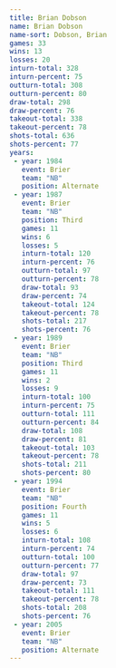 ```yaml
---
title: Brian Dobson
name: Brian Dobson
name-sort: Dobson, Brian
games: 33
wins: 13
losses: 20
inturn-total: 328
inturn-percent: 75
outturn-total: 308
outturn-percent: 80
draw-total: 298
draw-percent: 76
takeout-total: 338
takeout-percent: 78
shots-total: 636
shots-percent: 77
years:
 - year: 1984
   event: Brier
   team: "NB"
   position: Alternate
 - year: 1987
   event: Brier
   team: "NB"
   position: Third
   games: 11
   wins: 6
   losses: 5
   inturn-total: 120
   inturn-percent: 76
   outturn-total: 97
   outturn-percent: 78
   draw-total: 93
   draw-percent: 74
   takeout-total: 124
   takeout-percent: 78
   shots-total: 217
   shots-percent: 76
 - year: 1989
   event: Brier
   team: "NB"
   position: Third
   games: 11
   wins: 2
   losses: 9
   inturn-total: 100
   inturn-percent: 75
   outturn-total: 111
   outturn-percent: 84
   draw-total: 108
   draw-percent: 81
   takeout-total: 103
   takeout-percent: 78
   shots-total: 211
   shots-percent: 80
 - year: 1994
   event: Brier
   team: "NB"
   position: Fourth
   games: 11
   wins: 5
   losses: 6
   inturn-total: 108
   inturn-percent: 74
   outturn-total: 100
   outturn-percent: 77
   draw-total: 97
   draw-percent: 73
   takeout-total: 111
   takeout-percent: 78
   shots-total: 208
   shots-percent: 76
 - year: 2005
   event: Brier
   team: "NB"
   position: Alternate
---
```

